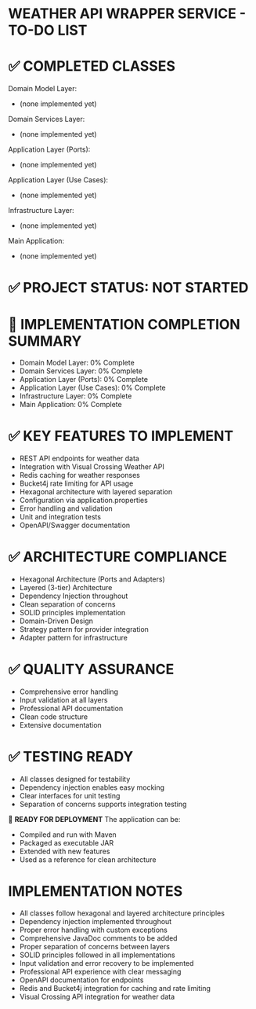 WEATHER API WRAPPER SERVICE - TO-DO LIST
=======================================

✅ COMPLETED CLASSES
===================

Domain Model Layer:
- (none implemented yet)

Domain Services Layer:
- (none implemented yet)

Application Layer (Ports):
- (none implemented yet)

Application Layer (Use Cases):
- (none implemented yet)

Infrastructure Layer:
- (none implemented yet)

Main Application:
- (none implemented yet)

✅ PROJECT STATUS: NOT STARTED
=============================

🎯 IMPLEMENTATION COMPLETION SUMMARY
====================================

- Domain Model Layer: 0% Complete
- Domain Services Layer: 0% Complete
- Application Layer (Ports): 0% Complete
- Application Layer (Use Cases): 0% Complete
- Infrastructure Layer: 0% Complete
- Main Application: 0% Complete

✅ KEY FEATURES TO IMPLEMENT
===========================
- REST API endpoints for weather data
- Integration with Visual Crossing Weather API
- Redis caching for weather responses
- Bucket4j rate limiting for API usage
- Hexagonal architecture with layered separation
- Configuration via application.properties
- Error handling and validation
- Unit and integration tests
- OpenAPI/Swagger documentation

✅ ARCHITECTURE COMPLIANCE
=========================
- Hexagonal Architecture (Ports and Adapters)
- Layered (3-tier) Architecture
- Dependency Injection throughout
- Clean separation of concerns
- SOLID principles implementation
- Domain-Driven Design
- Strategy pattern for provider integration
- Adapter pattern for infrastructure

✅ QUALITY ASSURANCE
===================
- Comprehensive error handling
- Input validation at all layers
- Professional API documentation
- Clean code structure
- Extensive documentation

✅ TESTING READY
===============
- All classes designed for testability
- Dependency injection enables easy mocking
- Clear interfaces for unit testing
- Separation of concerns supports integration testing

🚀 **READY FOR DEPLOYMENT**
The application can be:
- Compiled and run with Maven
- Packaged as executable JAR
- Extended with new features
- Used as a reference for clean architecture

IMPLEMENTATION NOTES
====================
- All classes follow hexagonal and layered architecture principles
- Dependency injection implemented throughout
- Proper error handling with custom exceptions
- Comprehensive JavaDoc comments to be added
- Proper separation of concerns between layers
- SOLID principles followed in all implementations
- Input validation and error recovery to be implemented
- Professional API experience with clear messaging
- OpenAPI documentation for endpoints
- Redis and Bucket4j integration for caching and rate limiting
- Visual Crossing API integration for weather data
